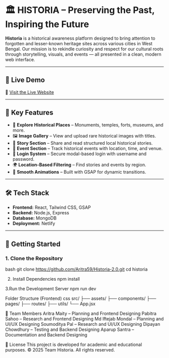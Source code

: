 # 🏛️ HISTORIA – Preserving the Past, Inspiring the Future

**Historia** is a historical awareness platform designed to bring attention to forgotten and lesser-known heritage sites across various cities in West Bengal. Our mission is to rekindle curiosity and respect for our cultural roots through storytelling, visuals, and events — all presented in a clean, modern web interface.

---

## 🌟 Live Demo

🔗 [Visit the Live Website](https://teamhistoria.netlify.app/)

---

## 📌 Key Features

- 🏯 **Explore Historical Places** – Monuments, temples, forts, museums, and more.
- 🖼️ **Image Gallery** – View and upload rare historical images with titles.
- 📝 **Story Section** – Share and read structured local historical stories.
- 📅 **Event Section** – Track historical events with location, time, and venue.
- 🔐 **Login System** – Secure modal-based login with username and password.
- 🌍 **Location-Based Filtering** – Find stories and events by region.
- 💫 **Smooth Animations** – Built with GSAP for dynamic transitions.

---

## 🛠️ Tech Stack

- **Frontend:** React, Tailwind CSS, GSAP
- **Backend:** Node.js, Express 
- **Database:** MongoDB 
- **Deployment:** Netlify

---

## 🚀 Getting Started

### 1. Clone the Repository
bash
git clone https://github.com/Aritra59/Historia-2.0.git
cd historia

2. Install Dependencies
npm install

3.Run the Development Server
npm run dev


Folder Structure (Frontend)
css
src/
├── assets/
├── components/
├── pages/
├── routes/
├── utils/
└── App.jsx

👥 Team Members
Aritra Maity – Planning and Frontend Designing
Pabitra Sahoo – Research and Frontend Designing
Md Iftejab Mondal – Planning and UI/UX Designing
Soumoditya Pal – Research and UI/UX Designing
Dipayan Chowdhury – Testing and Backend Designing
Aparup Santra – Documentation and Backend Designing

📄 License
This project is developed for academic and educational purposes.
© 2025 Team Historia. All rights reserved.




